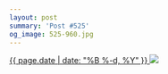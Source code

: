 ```yaml
---
layout: post
summary: 'Post #525'
og_image: 525-960.jpg
---
```


<p>
 <time>
  <a href="/525">
   {{ page.date | date: "%B %-d, %Y" }}
  </a>
 </time>
 <a href="/525">
  <img data-taken="8/14/2016" sizes="(min-width: 700px) 50vw, calc(100vw - 2rem)" src="{{ site.assets_url }}/525-480.jpg" srcset="{{ site.assets_url }}/525-240.jpg 240w, {{ site.assets_url }}/525-480.jpg 480w, {{ site.assets_url }}/525-720.jpg 720w, {{ site.assets_url }}/525-960.jpg 960w"/>
 </a>
</p>
